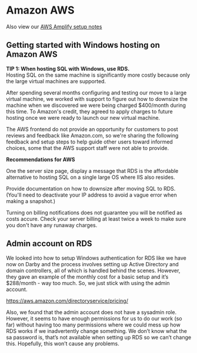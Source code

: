 # Amazon AWS

Also view our [AWS Amplify setup notes](amplify)  

## Getting started with Windows hosting on Amazon AWS  

**TIP 1: When hosting SQL with Windows, use RDS.**  
Hosting SQL on the same machine is significantly more costly because only the large virtual machines are supported.   

After spending several months configuring and testing our move to a large virtual machine, we worked with support to figure out how to downsize the machine when we discovered we were being charged $400/month during this time. To Amazon's credit, they agreed to apply charges to future hosting once we were ready to launch our new virtual machine.  

The AWS frontend do not provide an opportunity for customers to post reviews and feedback like Amazon.com, so we're sharing the following feedback and setup steps to help guide other users toward informed choices, some that the AWS support staff were not able to provide.  

**Recommendations for AWS**

One the server size page, display a message that RDS is the affordable alternative to hosting SQL on a single large OS where IIS also resides.  

Provide documentation on how to downsize after moving SQL to RDS. (You'll need to deactivate your IP address to avoid a vague error when making a snapshot.)  

Turning on billing notifications does not guarantee you will be notified as costs accure. Check your server billing at least twice a week to make sure you don't have any runaway charges.  


## Admin account on RDS

We looked into how to setup Windows authentication for RDS like we have now on Darby and the process involves setting up Active Directory and domain controllers, all of which is handled behind the scenes. However, they gave an example of the monthly cost for a basic setup and it’s $288/month - way too much. So, we just stick with using the admin account.  

https://aws.amazon.com/directoryservice/pricing/

 
Also, we found that the admin account does not have a sysadmin role. However, it seems to have enough permissions for us to do our work (so far) without having too many permissions where we could mess up how RDS works if we inadvertently change something. We don’t know what the sa password is, that’s not available when setting up RDS so we can’t change this. Hopefully, this won’t cause any problems.

 
